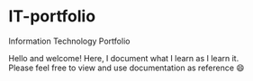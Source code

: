 # IT-portfolio
Information Technology Portfolio

Hello and welcome! Here, I document what I learn as I learn it.   
Please feel free to view and use documentation as reference 😄  
